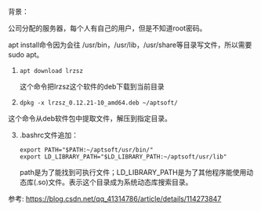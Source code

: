 背景：

公司分配的服务器，每个人有自己的用户，但是不知道root密码。

apt install命令因为会往 /usr/bin，/usr/lib，/usr/share等目录写文件，所以需要sudo apt。

1. `apt download lrzsz`

   这个命令把lrzsz这个软件的deb下载到当前目录

2.  `dpkg -x lrzsz_0.12.21-10_amd64.deb ~/aptsoft/`

   这个命令从deb软件包中提取文件，解压到指定目录。

3. .bashrc文件追加：

   ```shell
   export PATH="$PATH:~/aptsoft/usr/bin/"
   export LD_LIBRARY_PATH="$LD_LIBRARY_PATH:~/aptsoft/usr/lib"
   ```

   path是为了能找到可执行文件；LD_LIBRARY_PATH是为了其他程序能使用动态库(.so)文件。表示这个目录成为系统动态库搜索目录。

参考: https://blog.csdn.net/qq_41314786/article/details/114273847